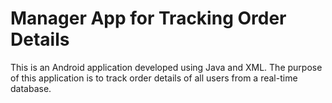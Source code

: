 # Manager App for Tracking Order Details

This is an Android application developed using Java and XML. The purpose of this application is to track order details of all users from a real-time database.
